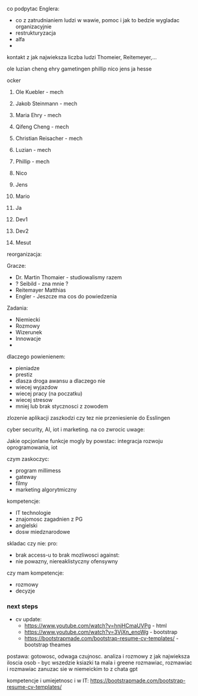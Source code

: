 
co podpytac Englera:
- co z zatrudnianiem ludzi w wawie, pomoc i jak to bedzie wygladac organizacyjnie
- restrukturyzacja
- alfa
- 

kontakt z jak najwieksza liczba ludzi
Thomeier, Reitemeyer,...

ole
luzian
cheng
ehry
gametingen
phillip
nico
jens
ja
hesse

ocker




1. Ole  Kuebler - mech
2. Jakob Steinmann - mech
3. Maria Ehry - mech
4. Qifeng Cheng - mech
5. Christian Reisacher - mech
6. Luzian  - mech
7. Phillip - mech

1. Nico
2. Jens
3. Mario
4. Ja
5. Dev1
6. Dev2


7. Mesut

reorganizacja:


Gracze:
- Dr. Martin Thomaier - studiowalismy razem
- ? Seibild - zna mnie ?
- Reitemayer Matthias
- Engler - Jeszcze ma cos do powiedzenia


Zadania:
- Niemiecki
- Rozmowy
- Wizerunek
- Innowacje
- 

dlaczego powienienem:
- pieniadze
- prestiz
- dlasza droga awansu
a dlaczego nie
- wiecej wyjazdow
- wiecej pracy (na poczatku)
- wiecej stresow
- mniej lub brak stycznosci z zowodem

zlozenie aplikacji zaszkodzi czy tez nie
przeniesienie do Esslingen


cyber security, AI, iot i marketing.
na co zwrocic uwage:

Jakie opcjonlane funkcje mogly by powstac:
integracja rozwoju oprogramowania, iot


czym zaskoczyc:
- program millimess
- gateway
- filmy
- marketing algorytmiczny


kompetencje:
- IT technologie
- znajomosc zagadnien z PG
- angielski
- dosw miedznarodowe

skladac czy nie:
pro:
- brak access-u to brak mozliwosci 
against:
- nie powazny, niereaklistyczny ofensywny

czy mam kompetencje:
- rozmowy
- decyzje


### next steps
- cv update:
	- https://www.youtube.com/watch?v=hnjHCmaUVPg - html
	- https://www.youtube.com/watch?v=3VjXn_enoWg - bootstrap
	- https://bootstrapmade.com/bootstrap-resume-cv-templates/ - bootstrap theames

postawa: gotowosc, odwaga czujnosc. analiza i 
rozmowy z jak najwieksza iloscia osob - byc wszedzie
ksiazki ta mala i greene
rozmawiac, rozmawiac i rozmawiac
zanuzac sie w niemeickim
to z chata gpt

kompetencje i umiejetnosc i w IT:
https://bootstrapmade.com/bootstrap-resume-cv-templates/

